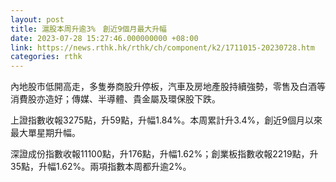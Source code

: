 ```yaml
---
layout: post
title: 滬股本周升逾3%　創近9個月最大升幅
date: 2023-07-28 15:27:46.000000000 +08:00
link: https://news.rthk.hk/rthk/ch/component/k2/1711015-20230728.htm
categories: rthk
---
```


內地股市低開高走，多隻券商股升停板，汽車及房地產股持續強勢，零售及白酒等消費股亦造好；傳媒、半導體、貴金屬及環保股下跌。

上證指數收報3275點，升59點，升幅1.84%。本周累計升3.4%，創近9個月以來最大單星期升幅。

深證成份指數收報11100點，升176點，升幅1.62%；創業板指數收報2219點，升35點，升幅1.62%。兩項指數本周都升逾2%。
